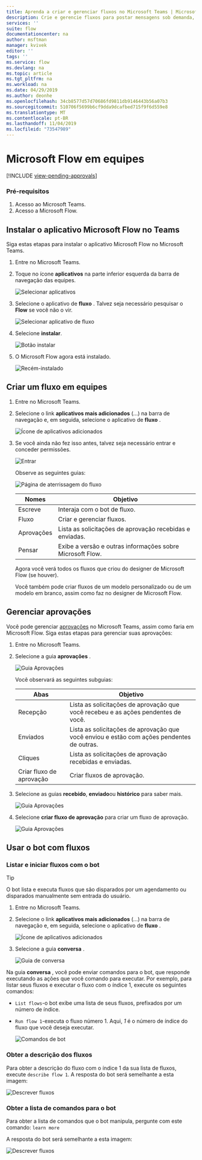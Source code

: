 ```yaml
---
title: Aprenda a criar e gerenciar fluxos no Microsoft Teams | Microsoft Docs
description: Crie e gerencie fluxos para postar mensagens sob demanda, @mention usuários e canais, lançar cartões com opções de resposta e muito mais.
services: ''
suite: flow
documentationcenter: na
author: msftman
manager: kvivek
editor: ''
tags: ''
ms.service: flow
ms.devlang: na
ms.topic: article
ms.tgt_pltfrm: na
ms.workload: na
ms.date: 04/29/2019
ms.author: deonhe
ms.openlocfilehash: 34cb8577d57d70686fd9811db9146443b56a07b3
ms.sourcegitcommit: 510706f5699b6cf9dda9dcafbed715f9f6d559e8
ms.translationtype: MT
ms.contentlocale: pt-BR
ms.lasthandoff: 11/04/2019
ms.locfileid: "73547989"
---
```

# <a name="microsoft-flow-in-teams"></a>Microsoft Flow em equipes
[!INCLUDE [view-pending-approvals](includes/cc-rebrand.md)]

### <a name="prerequisites"></a>Pré-requisitos

1. Acesso ao Microsoft Teams.
1. Acesso a Microsoft Flow.

## <a name="install-the-microsoft-flow-app-in-teams"></a>Instalar o aplicativo Microsoft Flow no Teams

Siga estas etapas para instalar o aplicativo Microsoft Flow no Microsoft Teams.

1. Entre no Microsoft Teams.

1. Toque no ícone **aplicativos** na parte inferior esquerda da barra de navegação das equipes.

    ![Selecionar aplicativos](media/flows-teams/apps.png)

1. Selecione o aplicativo de **fluxo** . Talvez seja necessário pesquisar o **Flow** se você não o vir.

    ![Selecionar aplicativo de fluxo](media/flows-teams/select-flow-app.png)

1. Selecione **instalar**.

    ![Botão instalar](media/flows-teams/select-install.png)

1. O Microsoft Flow agora está instalado.

    ![Recém-instalado](media/flows-teams/flow-installed.png)


## <a name="create-a-flow-in-teams"></a>Criar um fluxo em equipes

1. Entre no Microsoft Teams.

1. Selecione o link **aplicativos mais adicionados** (...) na barra de navegação e, em seguida, selecione o aplicativo de **fluxo** .

    ![Ícone de aplicativos adicionados](media/flows-teams/added-apps-icon.png)

1. Se você ainda não fez isso antes, talvez seja necessário entrar e conceder permissões.

    ![Entrar](media/flows-teams/grant-permissions-sign-in.png)


    Observe as seguintes guias:

    ![Página de aterrissagem do fluxo](media/flows-teams/flow-landing-page.png)

    Nomes|Objetivo
    ----|-----|
    Escreve|Interaja com o bot de fluxo.
    Fluxo|Criar e gerenciar fluxos.
    Aprovações|Lista as solicitações de aprovação recebidas e enviadas.
    Pensar|Exibe a versão e outras informações sobre Microsoft Flow.


    Agora você verá todos os fluxos que criou do designer de Microsoft Flow (se houver). 

    Você também pode criar fluxos de um modelo personalizado ou de um modelo em branco, assim como faz no designer de Microsoft Flow. 

## <a name="manage-approvals"></a>Gerenciar aprovações

Você pode gerenciar [aprovações](modern-approvals.md) no Microsoft Teams, assim como faria em Microsoft Flow. Siga estas etapas para gerenciar suas aprovações:

1. Entre no Microsoft Teams.
1. Selecione a guia **aprovações** .

    ![Guia Aprovações](media/flows-teams/approvals-tab.png)

    Você observará as seguintes subguias:

    Abas|Objetivo
    ----|-----|
    Recepção|Lista as solicitações de aprovação que você recebeu e as ações pendentes de você.
    Enviados|Lista as solicitações de aprovação que você enviou e estão com ações pendentes de outras.
    Cliques|Lista as solicitações de aprovação recebidas e enviadas.
    Criar fluxo de aprovação|Criar fluxos de aprovação.

1. Selecione as guias **recebido**, **enviado**ou **histórico** para saber mais.

    ![Guia Aprovações](media/flows-teams/approvals-tab-2.png)

1. Selecione **criar fluxo de aprovação** para criar um fluxo de aprovação.

    ![Guia Aprovações](media/flows-teams/approvals-tab-3.png)

## <a name="use-the-bot-with-flows"></a>Usar o bot com fluxos

### <a name="list-and-launch-flows-with-the-bot"></a>Listar e iniciar fluxos com o bot

> [!TIP]
> O bot lista e executa fluxos que são disparados por um agendamento ou disparados manualmente sem entrada do usuário.

1. Entre no Microsoft Teams.
1. Selecione o link **aplicativos mais adicionados** (...) na barra de navegação e, em seguida, selecione o aplicativo de **fluxo** .

    ![Ícone de aplicativos adicionados](media/flows-teams/added-apps-icon.png)
    
1. Selecione a guia **conversa** .

    ![Guia de conversa](media/flows-teams/conversations-tab.png)

Na guia **conversa** , você pode enviar comandos para o bot, que responde executando as ações que você comando para executar. Por exemplo, para listar seus fluxos e executar o fluxo com o índice 1, execute os seguintes comandos:

- ```List flows```-o bot exibe uma lista de seus fluxos, prefixados por um número de índice.
- ```Run flow 1```-executa o fluxo número 1. Aqui, *1* é o número de índice do fluxo que você deseja executar.

   ![Comandos de bot](media/flows-teams/bot-commands.png)

### <a name="get-the-description-for-flows"></a>Obter a descrição dos fluxos

Para obter a descrição do fluxo com o índice 1 da sua lista de fluxos, execute ```describe flow 1```. A resposta do bot será semelhante a esta imagem:

   ![Descrever fluxos](media/flows-teams/bot-describe.png)

### <a name="get-the-list-of-commands-for-the-bot"></a>Obter a lista de comandos para o bot

Para obter a lista de comandos que o bot manipula, pergunte com este comando: ```learn more``` 

A resposta do bot será semelhante a esta imagem:

![Descrever fluxos](media/flows-teams/bot-learn-more.png) 
